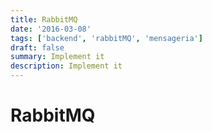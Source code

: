 ```yaml
---
title: RabbitMQ
date: '2016-03-08'
tags: ['backend', 'rabbitMQ', 'mensageria']
draft: false
summary: Implement it
description: Implement it
---
```

# RabbitMQ



